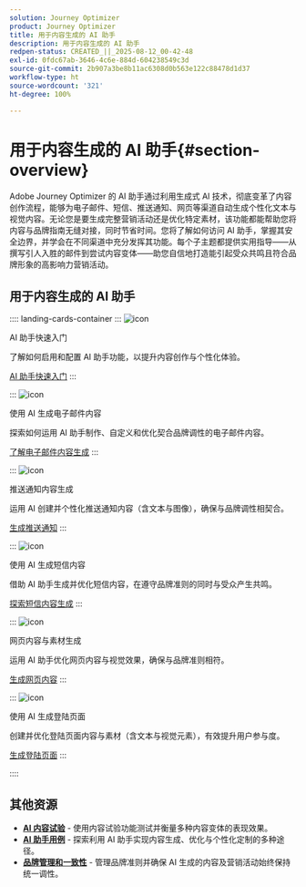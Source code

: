 ```yaml
---
solution: Journey Optimizer
product: Journey Optimizer
title: 用于内容生成的 AI 助手
description: 用于内容生成的 AI 助手
redpen-status: CREATED_||_2025-08-12_00-42-48
exl-id: 0fdc67ab-3646-4c6e-884d-604238549c3d
source-git-commit: 2b907a3be8b11ac6308d0b563e122c88478d1d37
workflow-type: ht
source-wordcount: '321'
ht-degree: 100%

---
```


# 用于内容生成的 AI 助手{#section-overview}

Adobe Journey Optimizer 的 AI 助手通过利用生成式 AI 技术，彻底变革了内容创作流程，能够为电子邮件、短信、推送通知、网页等渠道自动生成个性化文本与视觉内容。无论您是要生成完整营销活动还是优化特定素材，该功能都能帮助您将内容与品牌指南无缝对接，同时节省时间。您将了解如何访问 AI 助手，掌握其安全边界，并学会在不同渠道中充分发挥其功能。每个子主题都提供实用指导——从撰写引人入胜的邮件到尝试内容变体——助您自信地打造能引起受众共鸣且符合品牌形象的高影响力营销活动。

## 用于内容生成的 AI 助手

:::: landing-cards-container
:::
![icon](https://cdn.experienceleague.adobe.com/icons/circle-play.svg)

AI 助手快速入门

了解如何启用和配置 AI 助手功能，以提升内容创作与个性化体验。

[AI 助手快速入门](../using/content-management/gs-generative.md)
:::

:::
![icon](https://cdn.experienceleague.adobe.com/icons/envelope.svg)

使用 AI 生成电子邮件内容

探索如何运用 AI 助手制作、自定义和优化契合品牌调性的电子邮件内容。

[了解电子邮件内容生成](../using/content-management/generative-email.md)
:::

:::
![icon](https://cdn.experienceleague.adobe.com/icons/bell.svg)

推送通知内容生成

运用 AI 创建并个性化推送通知内容（含文本与图像），确保与品牌调性相契合。

[生成推送通知](../using/content-management/generative-push.md)
:::

:::
![icon](https://cdn.experienceleague.adobe.com/icons/message.svg)

使用 AI 生成短信内容

借助 AI 助手生成并优化短信内容，在遵守品牌准则的同时与受众产生共鸣。

[探索短信内容生成](../using/content-management/generative-sms.md)
:::

:::
![icon](https://cdn.experienceleague.adobe.com/icons/globe.svg)

网页内容与素材生成

运用 AI 助手优化网页内容与视觉效果，确保与品牌准则相符。

[生成网页内容](../using/content-management/generative-web.md)
:::

:::
![icon](https://cdn.experienceleague.adobe.com/icons/window-maximize.svg)

使用 AI 生成登陆页面

创建并优化登陆页面内容与素材（含文本与视觉元素），有效提升用户参与度。

[生成登陆页面](../using/content-management/generative-lp.md)
:::

::::


## 其他资源

- **[AI 内容试验](../using/content-management/generative-experimentation.md)** - 使用内容试验功能测试并衡量多种内容变体的表现效果。
- **[AI 助手用例](../using/content-management/generative-uc.md)** - 探索利用 AI 助手实现内容生成、优化与个性化定制的多种途径。
- **[品牌管理和一致性](brands-landing-page.md)** - 管理品牌准则并确保 AI 生成的内容及营销活动始终保持统一调性。
